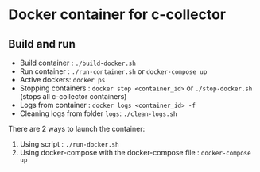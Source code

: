 # Docker container for c-collector

## Build and run 
- Build container : `./build-docker.sh`
- Run container : `./run-container.sh` or `docker-compose up`
- Active dockers: `docker ps`
- Stopping containers : `docker stop <container_id>` or `./stop-docker.sh` (stops all c-collector containers)
- Logs from container : `docker logs <container_id> -f`
- Cleaning logs from folder `logs`: `./clean-logs.sh`

There are 2 ways to launch the container:
1. Using script : `./run-docker.sh`
2. Using docker-compose with the docker-compose file : `docker-compose up`

